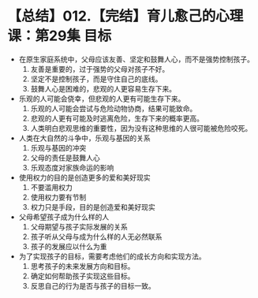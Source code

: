 # 【总结】012.【完结】育儿愈己的心理课：第29集 目标

-   在原生家庭系统中，父母应该友善、坚定和鼓舞人心，而不是强势控制孩子。
    1.  友善是重要的，过于强势的父母对孩子不好。
    2.  坚定不是控制孩子，而是守住自己的底线。
    3.  鼓舞人心是困难的，悲观的人更容易生存下来。
-   乐观的人可能会侥幸，但悲观的人更有可能生存下来。
    1.  乐观的人可能会尝试与危险动物协商，结果可能致命。
    2.  悲观的人更有可能及时逃离危险，生存下来的概率更高。
    3.  人类明白悲观思维的重要性，因为没有这种思维的人很可能被危险咬死。
-   人类在大自然的斗争中，乐观与基因的关系
    1.  乐观与基因的冲突
    2.  父母的责任是鼓舞人心
    3.  乐观态度对家族命运的影响
-   使用权力的目的是创造更多的爱和美好现实
    1.  不要滥用权力
    2.  使用权力要有节制
    3.  权力只是手段，目的是创造爱和美好现实
-   父母希望孩子成为什么样的人
    1.  父母期望与孩子实际发展的关系
    2.  孩子听从父母与成为什么样的人无必然联系
    3.  孩子的发展应以什么为重
-   为了实现孩子的目标，需要考虑他们的成长方向和实现方法。
    1.  思考孩子的未来发展方向和目标。
    2.  确定如何帮助孩子实现这些目标。
    3.  反思自己的行为是否与孩子的目标一致。